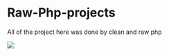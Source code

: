 # Raw-Php-projects
All of the project here was done by clean and raw php


<img src="http://ForTheBadge.com/images/badges/built-with-love.svg" />
